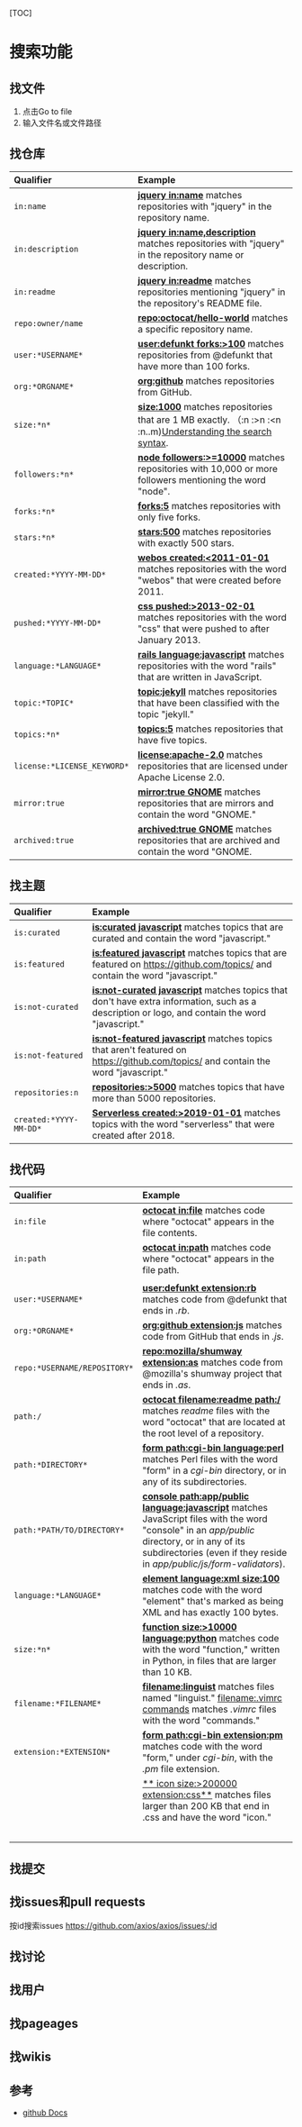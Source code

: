[TOC]

# 搜索功能

## 找文件

1. 点击Go to file
2. 输入文件名或文件路径

## 找仓库

| Qualifier                   | Example                                                      |
| :-------------------------- | :----------------------------------------------------------- |
| `in:name`                   | [**jquery in:name**](https://github.com/search?q=jquery+in%3Aname&type=Repositories) matches repositories with "jquery" in the repository name. |
| `in:description`            | [**jquery in:name,description**](https://github.com/search?q=jquery+in%3Aname%2Cdescription&type=Repositories) matches repositories with "jquery" in the repository name or description. |
| `in:readme`                 | [**jquery in:readme**](https://github.com/search?q=jquery+in%3Areadme&type=Repositories) matches repositories mentioning "jquery" in the repository's README file. |
| `repo:owner/name`           | [**repo:octocat/hello-world**](https://github.com/search?q=repo%3Aoctocat%2Fhello-world) matches a specific repository name. |
| `user:*USERNAME*`           | [**user:defunkt forks:>100**](https://github.com/search?q=user%3Adefunkt+forks%3A>%3D100&type=Repositories) matches repositories from @defunkt that have more than 100 forks. |
| `org:*ORGNAME*`             | [**org:github**](https://github.com/search?utf8=✓&q=org%3Agithub&type=Repositories) matches repositories from GitHub. |
| `size:*n*`                  | [**size:1000**](https://github.com/search?q=size%3A1000&type=Repositories) matches repositories that are 1 MB exactly. （:n :>n :<n :n..m)[Understanding the search syntax](https://docs.github.com/en/free-pro-team@latest/github/searching-for-information-on-github/understanding-the-search-syntax). |
| `followers:*n*`             | [**node followers:>=10000**](https://github.com/search?q=node+followers%3A>%3D10000) matches repositories with 10,000 or more followers mentioning the word "node". |
| `forks:*n*`                 | [**forks:5**](https://github.com/search?q=forks%3A5&type=Repositories) matches repositories with only five forks. |
| `stars:*n*`                 | [**stars:500**](https://github.com/search?utf8=✓&q=stars%3A500&type=Repositories) matches repositories with exactly 500 stars. |
| `created:*YYYY-MM-DD*`      | [**webos created:<2011-01-01**](https://github.com/search?q=webos+created%3A<2011-01-01&type=Repositories) matches repositories with the word "webos" that were created before 2011. |
| `pushed:*YYYY-MM-DD*`       | [**css pushed:>2013-02-01**](https://github.com/search?utf8=✓&q=css+pushed%3A>2013-02-01&type=Repositories) matches repositories with the word "css" that were pushed to after January 2013. |
| `language:*LANGUAGE*`       | [**rails language:javascript**](https://github.com/search?q=rails+language%3Ajavascript&type=Repositories) matches repositories with the word "rails" that are written in JavaScript. |
| `topic:*TOPIC*`             | [**topic:jekyll**](https://github.com/search?utf8=✓&q=topic%3Ajekyll&type=Repositories&ref=searchresults) matches repositories that have been classified with the topic "jekyll." |
| `topics:*n*`                | [**topics:5**](https://github.com/search?utf8=✓&q=topics%3A5&type=Repositories&ref=searchresults) matches repositories that have five topics. |
| `license:*LICENSE_KEYWORD*` | [**license:apache-2.0**](https://github.com/search?utf8=✓&q=license%3Aapache-2.0&type=Repositories&ref=searchresults) matches repositories that are licensed under Apache License 2.0. |
| `mirror:true`               | [**mirror:true GNOME**](https://github.com/search?utf8=✓&q=mirror%3Atrue+GNOME&type=) matches repositories that are mirrors and contain the word "GNOME." |
| `archived:true`             | [**archived:true GNOME**](https://github.com/search?utf8=✓&q=archived%3Atrue+GNOME&type=) matches repositories that are archived and contain the word "GNOME. |

## 找主题

| Qualifier              | Example                                                      |
| :--------------------- | :----------------------------------------------------------- |
| `is:curated`           | [**is:curated javascript**](https://github.com/search?utf8=✓&q=javascript+is%3Acurated&type=Topics) matches topics that are curated and contain the word "javascript." |
| `is:featured`          | [**is:featured javascript**](https://github.com/search?utf8=✓&q=javascript+is%3Afeatured&type=Topics) matches topics that are featured on https://github.com/topics/ and contain the word "javascript." |
| `is:not-curated`       | [**is:not-curated javascript**](https://github.com/search?utf8=✓&q=javascript+is%3Anot-curated&type=Topics) matches topics that don't have extra information, such as a description or logo, and contain the word "javascript." |
| `is:not-featured`      | [**is:not-featured javascript**](https://github.com/search?utf8=✓&q=javascript+is%3Anot-featured&type=Topics) matches topics that aren't featured on https://github.com/topics/ and contain the word "javascript." |
| `repositories:n`       | [**repositories:>5000**](https://github.com/search?q=repositories%3A>5000) matches topics that have more than 5000 repositories. |
| `created:*YYYY-MM-DD*` | [**Serverless created:>2019-01-01**](https://github.com/search?q=Serverless+created%3A>2019-01-01&type=Topics) matches topics with the word "serverless" that were created after 2018. |

## 找代码

| Qualifier | Example                                                      |
| :-------- | :----------------------------------------------------------- |
| `in:file` | [**octocat in:file**](https://github.com/search?q=octocat+in%3Afile&type=Code) matches code where "octocat" appears in the file contents. |
| `in:path` | [**octocat in:path**](https://github.com/search?q=octocat+in%3Apath&type=Code) matches code where "octocat" appears in the file path. |
|                              |                                                              |
| `user:*USERNAME*`            | [**user:defunkt extension:rb**](https://github.com/search?q=user%3Agithub+extension%3Arb&type=Code) matches code from @defunkt that ends in *.rb*. |
| `org:*ORGNAME*`              | [**org:github extension:js**](https://github.com/search?utf8=✓&q=org%3Agithub+extension%3Ajs&type=Code) matches code from GitHub that ends in *.js*. |
| `repo:*USERNAME/REPOSITORY*` | [**repo:mozilla/shumway extension:as**](https://github.com/search?q=repo%3Amozilla%2Fshumway+extension%3Aas&type=Code) matches code from @mozilla's shumway project that ends in *.as*. |
| `path:/` | [**octocat filename:readme path:/**](https://github.com/search?utf8=✓&q=octocat+filename%3Areadme+path%3A%2F&type=Code) matches *readme* files with the word "octocat" that are located at the root level of a repository. |
| `path:*DIRECTORY*` | [**form path:cgi-bin language:perl**](https://github.com/search?q=form+path%3Acgi-bin+language%3Aperl&type=Code) matches Perl files with the word "form" in a *cgi-bin* directory, or in any of its subdirectories. |
| `path:*PATH/TO/DIRECTORY*` | [**console path:app/public language:javascript**](https://github.com/search?q=console+path%3A"app%2Fpublic"+language%3Ajavascript&type=Code) matches JavaScript files with the word "console" in an *app/public* directory, or in any of its subdirectories (even if they reside in *app/public/js/form-validators*). |
| `language:*LANGUAGE*` | [**element language:xml size:100**](https://github.com/search?q=element+language%3Axml+size%3A100&type=Code) matches code with the word "element" that's marked as being XML and has exactly 100 bytes. |
| `size:*n*` | [**function size:>10000 language:python**](https://github.com/search?q=function+size%3A>10000+language%3Apython&type=Code) matches code with the word "function," written in Python, in files that are larger than 10 KB. |
| `filename:*FILENAME*` | [**filename:linguist**](https://github.com/search?utf8=✓&q=filename%3Alinguist&type=Code) matches files named "linguist."                                    [filename:.vimrc commands](https://github.com/search?q=filename%3A.vimrc+commands&type=Code) matches *.vimrc* files with the word "commands." |
| `extension:*EXTENSION*` | [**form path:cgi-bin extension:pm**](https://github.com/search?q=form+path%3Acgi-bin+extension%3Apm&type=Code) matches code with the word "form," under *cgi-bin*, with the *.pm* file extension. |
|  | [** icon size:>200000 extension:css**](https://github.com/search?utf8=✓&q=icon+size%3A>200000+extension%3Acss&type=Code) matches files larger than 200 KB that end in .css and have the word "icon." |
|  |  |
|  |  |
|  |  |
|  |  |
|  |  |



## 找提交

## 找issues和pull requests
按id搜索issues
https://github.com/axios/axios/issues/:id

## 找讨论

## 找用户

## 找pageages

## 找wikis

## 参考
- [github Docs](https://docs.github.com/en/free-pro-team@latest/github/searching-for-information-on-github/searching-issues-and-pull-requests#search-for-linked-issues-and-pull-requests)
